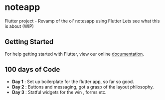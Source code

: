 # noteapp

Flutter project - Revamp of the ol' notesapp using Flutter
Lets see what this is about (WIP)

## Getting Started

For help getting started with Flutter, view our online
[documentation](https://flutter.io/).

## 100 days of Code

- **Day 1** : Set up boilerplate for the flutter app, so far so good.
- **Day 2** : Buttons and messaging, got a grasp of the layout philosophy.
- **Day 3** : Statful widgets for the win , forms etc.